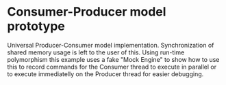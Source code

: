 # Consumer-Producer model prototype
Universal Producer-Consumer model implementation. Synchronization of shared memory usage is left to the user of this. 
Using run-time polymorphism this example uses a fake "Mock Engine" to show how to use this to record commands for the Consumer thread to execute in parallel 
or to execute immediatelly on the Producer thread for easier debugging.
